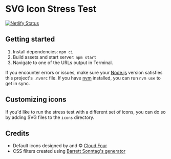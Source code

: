 # SVG Icon Stress Test

[![Netlify Status](https://api.netlify.com/api/v1/badges/5bd0736c-c9f7-4bed-8846-7ee2b476202b/deploy-status)](https://app.netlify.com/sites/svg-icon-stress-test/deploys)

## Getting started

1. Install dependencies: `npm ci`
1. Build assets and start server: `npm start`
1. Navigate to one of the URLs output in Terminal.

If you encounter errors or issues, make sure your [Node.js](https://nodejs.org/en/) version satisfies this project's `.nvmrc` file. If you have [nvm](https://github.com/nvm-sh/nvm) installed, you can run `nvm use` to get in sync.

## Customizing icons

If you'd like to run the stress test with a different set of icons, you can do so by adding SVG files to the `icons` directory.

## Credits

- Default icons designed by and © [Cloud Four](https://cloudfour.com/)
- CSS filters created using [Barrett Sonntag's generator](https://codepen.io/sosuke/pen/Pjoqqp)
